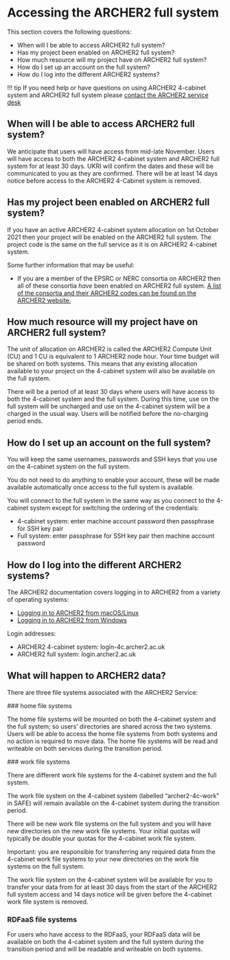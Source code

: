# Accessing the ARCHER2 full system

This section covers the following questions:

  - When will I be able to access ARCHER2 full system? 
  - Has my project been enabled on ARCHER2 full system?
  - How much resource will my project have on ARCHER2 full system?
  - How do I set up an account on the full system?
  - How do I log into the different ARCHER2 systems?

!!! tip
    If you need help or have questions on using ARCHER2 4-cabinet system and ARCHER2 full system
    please [contact the ARCHER2 service desk](https://www.archer2.ac.uk/support-access/servicedesk.html)

## When will I be able to access ARCHER2 full system? 

We anticipate that users will have access from mid-late November. Users will have access to both the ARCHER2 4-cabinet system and ARCHER2 full system for at least 30 days. UKRI will confirm the dates and these will be communicated to you as they are confirmed. There will be at least 14 days notice before access to the ARCHER2 4-Cabinet system is removed. 

## Has my project been enabled on ARCHER2 full system?

If you have an active ARCHER2 4-cabinet system allocation on 1st October 2021 then your project will be enabled on the ARCHER2 full system. The project code is the same on the full service as it is on ARCHER2 4-cabinet system. 

Some further information that may be useful:

   - If you are a member of the EPSRC or NERC consortia on ARCHER2 then all of these consortia *have* been enabled on ARCHER2 full system. [A list of the consortia and their ARCHER2 codes can be found on the ARCHER2 website.](https://www.archer2.ac.uk/research/consortia/)
   
## How much resource will my project have on ARCHER2 full system?

The unit of allocation on ARCHER2 is called the ARCHER2 Compute Unit (CU) and 1 CU is equivalent to 1 ARCHER2 node hour.
Your time budget will be shared on both systems. This means that any existing allocation available to your project on the 4-cabinet system will also be available on the full system. 

There will be a period of at least 30 days where users will have access to both the 4-cabinet system and the full system. During this time, use on the full system will be uncharged and use on the 4-cabinet system will be a charged in the usual way.  Users will be notified before the no-charging period ends.


## How do I set up an account on the full system?

You will keep the same usernames, passwords and SSH keys that you use on the 4-cabinet system on the full system.

You do not need to do anything to enable your account, these will be made available automatically once access to the full system is available. 
 
You will connect to the full system in the same way as you connect to the 4-cabinet system except for switching the ordering of the credentials: 

* 4-cabinet system: enter machine account password then passphrase for SSH key pair
* Full system: enter passphrase for SSH key pair then machine account password
 
## How do I log into the different ARCHER2 systems?

The ARCHER2 documentation covers logging in to ARCHER2 from a variety of operating systems:
   - [Logging in to ARCHER2 from macOS/Linux](https://docs.archer2.ac.uk/user-guide/connecting/#logging-in-from-linux-and-macos)
   - [Logging in to ARCHER2 from Windows](https://docs.archer2.ac.uk/user-guide/connecting/#logging-in-from-windows-using-mobaxterm)

Login addresses:
 
* ARCHER2 4-cabinet system: login-4c.archer2.ac.uk
* ARCHER2 full system: login.archer2.ac.uk


## What will happen to ARCHER2 data? 

There are three file systems associated with the ARCHER2 Service: 
 
### home file systems

The home file systems will be mounted on both the 4-cabinet system and the full system; so users’ directories are shared across the two systems. Users will be able to access the home file systems from both systems and no action is required to move data. The home file systems will be read and writeable on both services during the transition period. 
 
### work file systems

There are different work file systems for the 4-cabinet system and the full system. 
 
The work file system on the 4-cabinet system (labelled “archer2-4c-work” in SAFE) will remain available on the 4-cabinet system during the transition period.

There will be new work file systems on the full system and you will have new directories on the new work file systems. Your initial quotas will typically be double your quotas for the 4-cabinet work file system.
 
Important: you are responsible for transferring any required data from the 4-cabinet work file systems  to your new directories on the work file systems on the full system.

The work file system on the 4-cabinet system will be available for you to transfer your data from for at least 30 days from the start of the ARCHER2 full system access and 14 days notice will be given before the 4-cabinet work file system is removed.

### RDFaaS file systems

For users who have access to the RDFaaS, your RDFaaS data will be available on both the 4-cabinet system and the full system during the transition period and will be readable and writeable on both systems.



